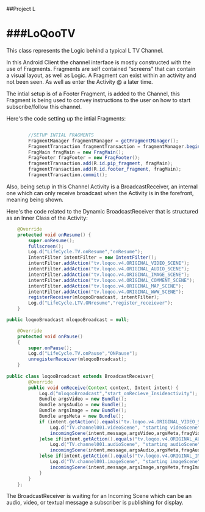 ##Project L

###LoQooTV
================

This class represents the Logic behind a typical L TV Channel.

In this Android Client the channel interface is mostly constructed with the use of Fragments.
Fragments are self contained "screens" that can contain a visual layout, as well as Logic.
A Fragment can exist within an activity and not been seen. As well as enter the Activity @ a later time.

The intial setup is of a Footer Fragment, is added to the Channel, this Fragment is being used to convey
instructions to the user on how to start subscribe/follow this channel.

Here's the code setting up the intial Fragments:
```java

        //SETUP INTIAL FRAGMENTS
        FragmentManager fragmentManager = getFragmentManager();
        FragmentTransaction fragmentTransaction = fragmentManager.beginTransaction();
        FragMain fragMain = new FragMain();
        FragFooter fragFooter = new FragFooter();
        fragmentTransaction.add(R.id.pip_fragment, fragMain);
        fragmentTransaction.add(R.id.footer_fragment, fragMain);
        fragmentTransaction.commit();
```

Also, being setup in this Channel Activity is a BroadcastReceiver, an internal one which can only receive broadcast
when the Activity is in the forefront, meaning being shown.

Here's the code related to the Dynamic BroadcastReceiver that is structured as an Inner Class of the Activity:
```java
	@Override
	protected void onResume() {
		super.onResume();
		fullscreen();
		Log.d("LifeCycle.TV.onResume","onResume");
    	IntentFilter intentFilter = new IntentFilter();
        intentFilter.addAction("tv.loqoo.v4.ORIGINAL_VIDEO_SCENE");
        intentFilter.addAction("tv.loqoo.v4.ORIGINAL_AUDIO_SCENE");
        intentFilter.addAction("tv.loqoo.v4.ORIGINAL_IMAGE_SCENE");
        intentFilter.addAction("tv.loqoo.v4.ORIGINAL_COMMENT_SCENE");
        intentFilter.addAction("tv.loqoo.v4.ORIGINAL_MAP_SCENE");
        intentFilter.addAction("tv.loqoo.v4.ORIGINAL_WWW_SCENE");
    	registerReceiver(mloqooBroadcast, intentFilter);
		Log.d("LifeCycle.LTV.ONresume","register_receiever");
	}

public loqooBroadcast mloqooBroadcast = null;

	@Override
	protected void onPause()
	{
		super.onPause();
		Log.d("LifeCycle.TV.onPause","ONPause");
		unregisterReceiver(mloqooBroadcast);
	}
	
public class loqooBroadcast extends BroadcastReceiver{
	    @Override
	    public void onReceive(Context context, Intent intent) {
	    	Log.d("mloqooBroadcast","start_onRecieve_Insideactivity");
	    	Bundle argsVideo = new Bundle();
	    	Bundle argsAudio = new Bundle();
	    	Bundle argsImage = new Bundle();
	    	Bundle argsMeta = new Bundle();
	        if (intent.getAction().equals("tv.loqoo.v4.ORIGINAL_VIDEO_SCENE")) {
	        	Log.d("TV.channel001.videoScene", "starting videoScene");
	        	incomingScene(intent,message,argsVideo,argsMeta,fragVideo,"video");
	        }else if(intent.getAction().equals("tv.loqoo.v4.ORIGINAL_AUDIO_SCENE")){
	        	Log.d("TV.channel001.audioScene", "starting audioScene");
				incomingScene(intent,message,argsAudio,argsMeta,fragAudio,"audio");
	        }else if(intent.getAction().equals("tv.loqoo.v4.ORIGINAL_IMAGE_SCENE")){
	        	Log.d("TV.channel001.imageScene", "starting imageScene");
		        incomingScene(intent,message,argsImage,argsMeta,fragImage,"image");
	        }
	    }
	};

```

The BroadcastReceiver is waiting for an Incoming Scene which can be an audio, video, or textual message a subscriber
is publishing for display.

